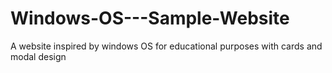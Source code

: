 # Windows-OS---Sample-Website
A website inspired by windows OS for educational purposes with cards and modal design 

